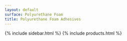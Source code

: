 ```yaml
---
layout: default
surface: Polyurethane Foam
title: Polyurethane Foam Adhesives
---
```

<div class="container-fluid px-md-4">
  <div class="row">
    {% include sidebar.html %}
    {% include products.html %}
  </div>
</div>

